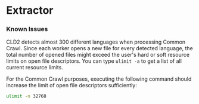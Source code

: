 # Extractor

### Known Issues

CLD2 detects almost 300 different languages when processing Common Crawl. Since each worker opens a new file for every detected language, the total number of opened files might exceed the user's hard or soft resource limits on open file descriptors. You can type ```ulimit -a``` to get a list of all current resource limits.

For the Common Crawl purposes, executing the following command should increase the limit of open file descriptors sufficiently:
```bash
ulimit -n 32768
```
